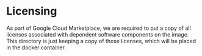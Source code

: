 # Licensing

As part of Google Cloud Marketplace, we are required to put a copy of all licenses
associated with dependent software components on the image.  This directory
is just keeping a copy of those licenses, which will be placed in the docker container.


